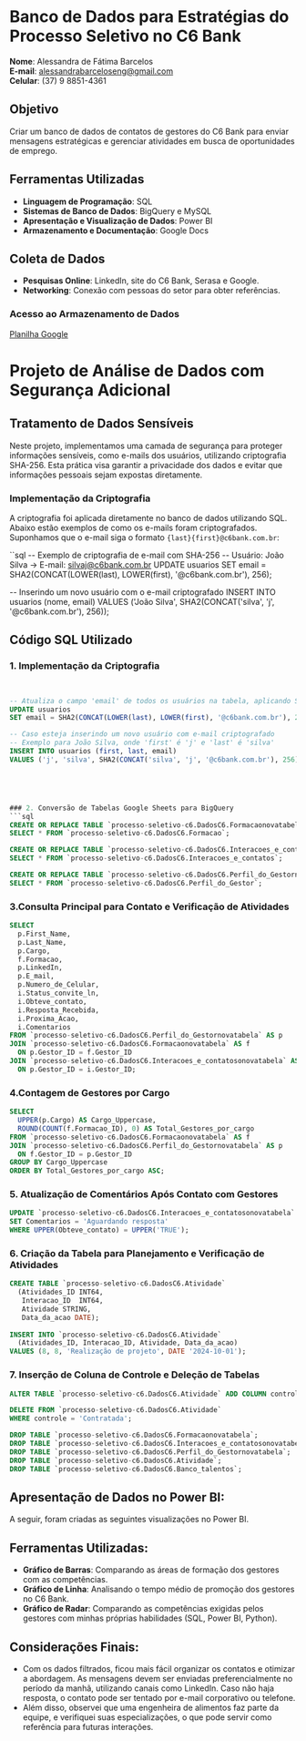 # Banco de Dados para Estratégias do Processo Seletivo no C6 Bank

**Nome**: Alessandra de Fátima Barcelos  
**E-mail**: alessandrabarceloseng@gmail.com  
**Celular**: (37) 9 8851-4361  

## Objetivo
Criar um banco de dados de contatos de gestores do C6 Bank para enviar mensagens estratégicas e gerenciar atividades em busca de oportunidades de emprego.

## Ferramentas Utilizadas
- **Linguagem de Programação**: SQL
- **Sistemas de Banco de Dados**: BigQuery e MySQL
- **Apresentação e Visualização de Dados**: Power BI
- **Armazenamento e Documentação**: Google Docs

## Coleta de Dados
- **Pesquisas Online**: LinkedIn, site do C6 Bank, Serasa e Google.
- **Networking**: Conexão com pessoas do setor para obter referências.

### Acesso ao Armazenamento de Dados
[Planilha Google](https://docs.google.com/spreadsheets/d/1_uBVZ5ppmRjEEwmW21UumuR-9ftvD03J2cG4NwHKjfc/edit?usp=sharing)


# Projeto de Análise de Dados com Segurança Adicional

## Tratamento de Dados Sensíveis

Neste projeto, implementamos uma camada de segurança para proteger informações sensíveis, como e-mails dos usuários, utilizando criptografia SHA-256. Esta prática visa garantir a privacidade dos dados e evitar que informações pessoais sejam expostas diretamente.

### Implementação da Criptografia

A criptografia foi aplicada diretamente no banco de dados utilizando SQL. Abaixo estão exemplos de como os e-mails foram criptografados. Suponhamos que o e-mail siga o formato `{last}{first}@c6bank.com.br`:

``sql
-- Exemplo de criptografia de e-mail com SHA-256
-- Usuário: João Silva -> E-mail: silvaj@c6bank.com.br
UPDATE usuarios
SET email = SHA2(CONCAT(LOWER(last), LOWER(first), '@c6bank.com.br'), 256);

-- Inserindo um novo usuário com o e-mail criptografado
INSERT INTO usuarios (nome, email)
VALUES ('João Silva', SHA2(CONCAT('silva', 'j', '@c6bank.com.br'), 256));

## Código SQL Utilizado
### 1. Implementação da Criptografia
```sql


-- Atualiza o campo 'email' de todos os usuários na tabela, aplicando SHA-256
UPDATE usuarios
SET email = SHA2(CONCAT(LOWER(last), LOWER(first), '@c6bank.com.br'), 256);

-- Caso esteja inserindo um novo usuário com e-mail criptografado
-- Exemplo para João Silva, onde 'first' é 'j' e 'last' é 'silva'
INSERT INTO usuarios (first, last, email)
VALUES ('j', 'silva', SHA2(CONCAT('silva', 'j', '@c6bank.com.br'), 256));





### 2. Conversão de Tabelas Google Sheets para BigQuery
```sql
CREATE OR REPLACE TABLE `processo-seletivo-c6.DadosC6.Formacaonovatabela` AS
SELECT * FROM `processo-seletivo-c6.DadosC6.Formacao`;

CREATE OR REPLACE TABLE `processo-seletivo-c6.DadosC6.Interacoes_e_contatosonovatabela` AS
SELECT * FROM `processo-seletivo-c6.DadosC6.Interacoes_e_contatos`;

CREATE OR REPLACE TABLE `processo-seletivo-c6.DadosC6.Perfil_do_Gestornovatabela` AS
SELECT * FROM `processo-seletivo-c6.DadosC6.Perfil_do_Gestor`;

```
### 3.Consulta Principal para Contato e Verificação de Atividades
```sql
SELECT
  p.First_Name,
  p.Last_Name,
  p.Cargo,
  f.Formacao,
  p.LinkedIn,
  p.E_mail,
  p.Numero_de_Celular,
  i.Status_convite_ln,
  i.Obteve_contato,
  i.Resposta_Recebida,
  i.Proxima_Acao,
  i.Comentarios
FROM `processo-seletivo-c6.DadosC6.Perfil_do_Gestornovatabela` AS p
JOIN `processo-seletivo-c6.DadosC6.Formacaonovatabela` AS f
  ON p.Gestor_ID = f.Gestor_ID
JOIN `processo-seletivo-c6.DadosC6.Interacoes_e_contatosonovatabela` AS i
  ON p.Gestor_ID = i.Gestor_ID;

```
### 4.Contagem de Gestores por Cargo
```sql
SELECT
  UPPER(p.Cargo) AS Cargo_Uppercase,
  ROUND(COUNT(f.Formacao_ID), 0) AS Total_Gestores_por_cargo
FROM `processo-seletivo-c6.DadosC6.Formacaonovatabela` AS f
JOIN `processo-seletivo-c6.DadosC6.Perfil_do_Gestornovatabela` AS p
  ON f.Gestor_ID = p.Gestor_ID
GROUP BY Cargo_Uppercase
ORDER BY Total_Gestores_por_cargo ASC;

```
### 5. Atualização de Comentários Após Contato com Gestores
```sql
UPDATE `processo-seletivo-c6.DadosC6.Interacoes_e_contatosonovatabela`
SET Comentarios = 'Aguardando resposta'
WHERE UPPER(Obteve_contato) = UPPER('TRUE');

```
### 6. Criação da Tabela para Planejamento e Verificação de Atividades
```sql
CREATE TABLE `processo-seletivo-c6.DadosC6.Atividade`
  (Atividades_ID INT64,
   Interacao_ID  INT64,
   Atividade STRING,
   Data_da_acao DATE);
   
INSERT INTO `processo-seletivo-c6.DadosC6.Atividade`
  (Atividades_ID, Interacao_ID, Atividade, Data_da_acao)
VALUES (8, 8, 'Realização de projeto', DATE '2024-10-01');

```
### 7. Inserção de Coluna de Controle e Deleção de Tabelas
```sql
ALTER TABLE `processo-seletivo-c6.DadosC6.Atividade` ADD COLUMN controle STRING;

DELETE FROM `processo-seletivo-c6.DadosC6.Atividade`
WHERE controle = 'Contratada';

DROP TABLE `processo-seletivo-c6.DadosC6.Formacaonovatabela`;
DROP TABLE `processo-seletivo-c6.DadosC6.Interacoes_e_contatosonovatabela`;
DROP TABLE `processo-seletivo-c6.DadosC6.Perfil_do_Gestornovatabela`;
DROP TABLE `processo-seletivo-c6.DadosC6.Atividade`;
DROP TABLE `processo-seletivo-c6.DadosC6.Banco_talentos`;

```
## Apresentação de Dados no Power BI:

A seguir, foram criadas as seguintes visualizações no Power BI.

## Ferramentas Utilizadas:

- **Gráfico de Barras**: Comparando as áreas de formação dos gestores com as competências.
- **Gráfico de Linha**: Analisando o tempo médio de promoção dos gestores no C6 Bank.
- **Gráfico de Radar**: Comparando as competências exigidas pelos gestores com minhas próprias habilidades (SQL, Power BI, Python).

## Considerações Finais: 

- Com os dados filtrados, ficou mais fácil organizar os contatos e otimizar a abordagem. As mensagens devem ser enviadas preferencialmente no período da manhã, utilizando canais como LinkedIn. Caso não haja resposta, o contato pode ser tentado por e-mail corporativo ou telefone.
- Além disso, observei que uma engenheira de alimentos faz parte da equipe, e verifiquei suas especializações, o que pode servir como referência para futuras interações.
